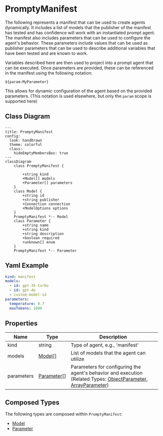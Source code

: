 # PromptyManifest

The following represents a manifest that can be used to create agents dynamically.
It includes a list of models that the publisher of the manifest has tested and
has confidence will work with an instantiated prompt agent.
The manifest also includes parameters that can be used to configure the agent&#39;s behavior.
These parameters include values that can be used as publisher parameters that can
be used to describe additional variables that have been tested and are known to work.

Variables described here are then used to project into a prompt agent that can be executed.
Once parameters are provided, these can be referenced in the manifest using the following notation:

`${param:MyParameter}`

This allows for dynamic configuration of the agent based on the provided parameters.
(This notation is used elsewhere, but only the `param` scope is supported here)

## Class Diagram

```mermaid
---
title: PromptyManifest
config:
  look: handDrawn
  theme: colorful
  class:
    hideEmptyMembersBox: true
---
classDiagram
    class PromptyManifest {
      
        +string kind
        +Model[] models
        +Parameter[] parameters
    }
    class Model {
        +string id
        +string publisher
        +Connection connection
        +ModelOptions options
    }
    PromptyManifest *-- Model
    class Parameter {
        +string name
        +string kind
        +string description
        +boolean required
        +unknown[] enum
    }
    PromptyManifest *-- Parameter
```

## Yaml Example

```yaml
kind: manifest
models:
  - id: gpt-35-turbo
  - id: gpt-4o
  - custom-model-id
parameters:
  temperature: 0.7
  maxTokens: 1000

```

## Properties

| Name | Type | Description |
| ---- | ---- | ----------- |
| kind | string | Type of agent, e.g., &#39;manifest&#39;  |
| models | [Model[]](Model.md) | List of models that the agent can utilize  |
| parameters | [Parameter[]](Parameter.md) | Parameters for configuring the agent&#39;s behavior and execution (Related Types: [ObjectParameter](ObjectParameter.md), [ArrayParameter](ArrayParameter.md)) |

## Composed Types

The following types are composed within `PromptyManifest`:

- [Model](Model.md)
- [Parameter](Parameter.md)
